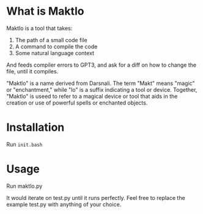 # What is Maktlo

Maktlo is a tool that takes:

1. The path of a small code file
2. A command to compile the code
3. Some natural language context

And feeds compiler errors to GPT3, and ask for a diff on how to change the file, until it compiles.

"Maktlo" is a name derived from Darsnali. The term "Makt" means "magic" or "enchantment," while "lo" is a suffix indicating a tool or device. Together, "Maktlo" is useed to refer to a magical device or tool that aids in the creation or use of powerful spells or enchanted objects.

# Installation

Run `init.bash`

# Usage

Run maktlo.py

It would iterate on test.py until it runs perfectly. Feel free to replace the example test.py with anything of your choice.
